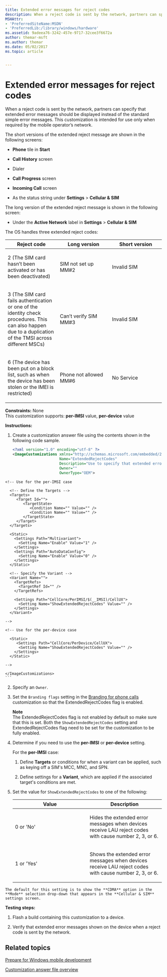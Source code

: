 ```yaml
---
title: Extended error messages for reject codes
description: When a reject code is sent by the network, partners can specify that extended error messages should be displayed instead of the standard simple error messages.
MSHAttr:
- 'PreferredSiteName:MSDN'
- 'PreferredLib:/library/windows/hardware'
ms.assetid: 9adeea76-3242-457e-9717-32cee3f6672a
author: themar-msft
ms.author: themar
ms.date: 05/02/2017
ms.topic: article


---
```


# Extended error messages for reject codes


When a reject code is sent by the network, partners can specify that extended error messages should be displayed instead of the standard simple error messages. This customization is intended for use only when required by the mobile operator’s network.

The short versions of the extended reject message are shown in the following screens:

-   **Phone** tile in **Start**

-   **Call History** screen

-   Dialer

-   **Call Progress** screen

-   **Incoming Call** screen

-   As the status string under **Settings** &gt; **Cellular & SIM**

The long version of the extended reject message is shown in the following screen:

-   Under the **Active Network** label in **Settings** &gt; **Cellular & SIM**

The OS handles three extended reject codes:

<table>
<colgroup>
<col width="33%" />
<col width="33%" />
<col width="33%" />
</colgroup>
<thead>
<tr class="header">
<th>Reject code</th>
<th>Long version</th>
<th>Short version</th>
</tr>
</thead>
<tbody>
<tr class="odd">
<td><p>2 (The SIM card hasn’t been activated or has been deactivated)</p></td>
<td><p>SIM not set up MM#2</p></td>
<td><p>Invalid SIM</p></td>
</tr>
<tr class="even">
<td><p>3 (The SIM card fails authentication or one of the identity check procedures. This can also happen due to a duplication of the TMSI across different MSCs)</p></td>
<td><p>Can’t verify SIM MM#3</p></td>
<td><p>Invalid SIM</p></td>
</tr>
<tr class="odd">
<td><p>6 (The device has been put on a block list, such as when the device has been stolen or the IMEI is restricted)</p></td>
<td><p>Phone not allowed MM#6</p></td>
<td><p>No Service</p></td>
</tr>
</tbody>
</table>



<a href="" id="constraints---none"></a>**Constraints:** None  
This customization supports: **per-IMSI** value, **per-device** value

<a href="" id="instructions-"></a>**Instructions:**  
1.  Create a customization answer file using the contents shown in the following code sample.

    ```XML
    <?xml version="1.0" encoding="utf-8" ?>  
    <ImageCustomizations xmlns="http://schemas.microsoft.com/embedded/2004/10/ImageUpdate"  
                         Name="ExtendedRejectCodes"  
                         Description="Use to specify that extended error messages should be displayed instead of standard simple messages."  
                         Owner=""  
                         OwnerType="OEM"> 


~~~
<!-- Use for the per-IMSI case 

  <!-- Define the Targets --> 
  <Targets>
     <Target Id="">
        <TargetState>
           <Condition Name="" Value="" />
           <Condition Name="" Value="" />
        </TargetState>
     </Target>
  </Targets>

  <Static>
    <Settings Path="Multivariant">
      <Setting Name="Enable" Value="1" />
    </Settings>
    <Settings Path="AutoDataConfig">
      <Setting Name="Enable" Value="0" />
    </Settings>
  </Static>

  <!-- Specify the Variant -->
  <Variant Name=""> 
    <TargetRefs>
      <TargetRef Id="" /> 
    </TargetRefs>

    <Settings Path="CellCore/PerIMSI/$(__IMSI)/CellUX">   
      <Setting Name="ShowExtendedRejectCodes" Value="" />    
    </Settings>  
  </Variant>

-->

<!-- Use for the per-device case

  <Static>  
     <Settings Path="CellCore/PerDevice/CellUX">  
      <Setting Name="ShowExtendedRejectCodes" Value="" />   
    </Settings>  
  </Static>

-->

</ImageCustomizations>
```
~~~

2.  Specify an `Owner`.

3.  Set the `Branding flags` setting in the [Branding for phone calls](branding-for-phone-calls.md) customization so that the ExtendedRejectCodes flag is enabled.

    **Note**  
    The ExtendedRejectCodes flag is not enabled by default so make sure that this is set. Both the `ShowExtendedRejectCodes` setting and ExtendedRejectCodes flag need to be set for the customization to be fully enabled.



4.  Determine if you need to use the **per-IMSI** or **per-device** setting.

    For the **per-IMSI** case:

    1.  Define **Targets** or conditions for when a variant can be applied, such as keying off a SIM's MCC, MNC, and SPN.

    2.  Define settings for a **Variant**, which are applied if the associated target's conditions are met.

5.  Set the value for `ShowExtendedRejectCodes` to one of the following:

    <table>
    <colgroup>
    <col width="50%" />
    <col width="50%" />
    </colgroup>
    <thead>
    <tr class="header">
    <th>Value</th>
    <th>Description</th>
    </tr>
    </thead>
    <tbody>
    <tr class="odd">
    <td><p>0 or 'No'</p></td>
    <td><p>Hides the extended error messages when devices receive LAU reject codes with cause number 2, 3, or 6.</p></td>
    </tr>
    <tr class="even">
    <td><p>1 or 'Yes'</p></td>
    <td><p>Shows the extended error messages when devices receive LAU reject codes with cause number 2, 3, or 6.</p></td>
    </tr>
    </tbody>
    </table>



~~~
The default for this setting is to show the **CDMA** option in the **Mode** selection drop-down that appears in the **Cellular & SIM** settings screen.
~~~

<a href="" id="testing-steps-"></a>**Testing steps:**  
1.  Flash a build containing this customization to a device.

2.  Verify that extended error messages shown on the device when a reject code is sent by the network.

## Related topics

[Prepare for Windows mobile development](https://docs.microsoft.com/en-us/windows-hardware/manufacture/mobile/preparing-for-windows-mobile-development)

[Customization answer file overview](https://docs.microsoft.com/en-us/windows-hardware/customize/mobile/mcsf/customization-answer-file)

